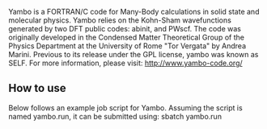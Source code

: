 Yambo is a FORTRAN/C code for Many-Body calculations in solid state and molecular physics. Yambo relies on the Kohn-Sham wavefunctions generated by two DFT public codes: abinit, and PWscf. The code was originally developed in the Condensed Matter Theoretical Group of the Physics Department at the University of Rome "Tor Vergata" by Andrea Marini. Previous to its release under the GPL license, yambo was known as SELF.
For more information, please visit: http://www.yambo-code.org/


## How to use

Below follows an example job script for Yambo.
Assuming the script is named yambo.run, it can be submitted using:
sbatch yambo.run
